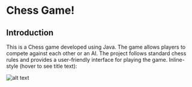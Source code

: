 # Chess Game!
## Introduction
This is a Chess game developed using Java. The game allows players to compete against each other or an AI. The project follows standard chess rules and provides a user-friendly interface for playing the game.
Inline-style (hover to see title text):

![alt text](img/markdown_Chess.png "Title Text")
